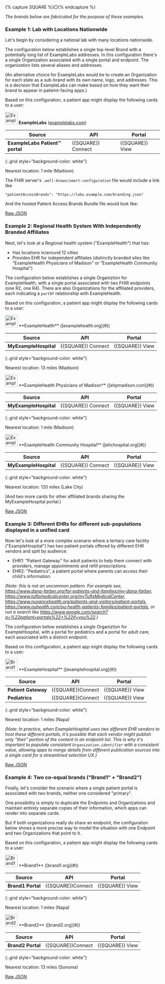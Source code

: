 {% capture SQUARE %}<span style="font-size:1em">&#9634;</span>{% endcapture %}

*The brands below are fabricated for the purpose of these examples.*

### Example 1: Lab with Locations Nationwide

Let's begin by considering a national lab with many locations nationwide.

The configuration below establishes a single top-level Brand with a potentially long list of ExampleLabs addresses. In this configuration there's a single Organization associated with a single portal and endpoint. The organization lists several aliases and addresses.

(An alternative choice for ExampleLabs would be to create an Organization for each state as a sub-brand with its own name, logo, and addresses. This is a decision that ExampleLabs can make based on how they want their brand to appear in patieint-facing apps.)

Based on this configuration, a patient app might display the following cards to a user:
<div class="bg-info" markdown="1">

<img src="Logo1.png" alt="ExampleLabs" width="40"/> **ExampleLabs** ([examplelabs.com](#))

|Source|API|Portal|
|--|--|--|
|**ExampleLabs Patient™ portal**|{{SQUARE}} Connect|{{SQUARE}} View |
{:.grid style="background-color: white"}

Nearest location: 1 mile (Madison)

</div><!-- info -->

The FHIR server's `.well-known/smart-configuration` file would include a link like

    "patientAccessBrands": "https://labs.example.com/branding.json"
    
And the hosted Patient Access Brands Bundle file would look like:

[Raw JSON](Bundle-example1.json)


### Example 2: Regional Health System With Independently Branded Affiliates

Next, let's look at a Regional health system ("ExampleHealth") that has:

* Has locations in/around 12 cities
* Provides EHR for independent affiliates (distinctly branded sites like "ExampleHealth Physicians of Madison" or "ExampleHealth Community Hospital")

The configuration below establishes a single Organiztion for ExampleHealth, with a single portal associated with two FHIR endpoints (one R2, one R4). There are also Organizations for the affiliated providers, each indicating a `partOf`  relationship with ExampleHealth.

Based on this configuration, a patient app might display the following cards to a user:

<div class="bg-info" markdown="1">
<img src="Logo2.png" alt="ExampleHealth" width="40"/>  **ExampleHealth** ([examplehealth.org](#))

|Source|API|Portal|
|--|--|--|
|**MyExampleHospital**| {{SQUARE}}  Connect|{{SQUARE}} View |
{:.grid style="background-color: white"}

Nearest location: 13 miles (Madison)
</div><!-- info -->

<div class="bg-info" markdown="1">
<img src="Logo8.png" alt="ExampleHealth Physicians of Madison" width="40"/> **ExampleHealth Physicians of Madison** ([ehpmadison.com](#))

|Source|API|Portal|
|--|--|--|
|**MyExampleHospital**| {{SQUARE}}  Connect|{{SQUARE}} View |
{:.grid style="background-color: white"}

Nearest location: 1 mile (Madison)
</div><!-- info -->

<div class="bg-info" markdown="1">
<img src="Logo5.svg" alt="ExampleHealth Community Hospital" width="40"/>  **ExampleHealth Community Hospital** ([ehchospital.org](#))

|Source|API|Portal|
|--|--|--|
|**MyExampleHospital**| {{SQUARE}}  Connect|{{SQUARE}} View |
{:.grid style="background-color: white"}

Nearest location: 120 miles (Lake City)
</div><!-- info -->

(And two more cards for other affiliated brands sharing the MyExampleHospital portal.)

[Raw JSON](Bundle-example2.json)

### Example 3: Different EHRs for different sub-populations displayed in a unified card

Now let's look at a more complex scenario where a tertiary care facility ("ExampleHospital") has two patient portals offered by different EHR vendors and split by audience:

* EHR1: "Patient Gateway" for adult patients to help them connect with providers, manage appointments and refill prescriptions.
* EHR2: "Pediatrics", a patient portal where parents can access their child's information.

*(Note: this is not an uncommon pattern. For example see, <https://www.dana-farber.org/for-patients-and-families/my-dana-farber>, <https://www.tuftsmedicalcenter.org/myTuftsMedicalCenter>, <https://www.nuvancehealth.org/patients-and-visitors/patient-portals>, <https://www.ouhealth.com/ou-health-patients-families/patient-portals>, or run a search like <https://www.google.com/search?q=%22patient+portals%22+%22if+you%22>.)*

The configuration below establishes a single Organiztion for ExampleHospital, with a portal for pediatrics and a portal for adult care, each associated with a distinct endpoint.

Based on this configuration, a patient app might display the following cards to a user:

<div class="bg-info" markdown="1">
<img src="Logo10.svg" alt="Brand1" width="40"/> **ExampleHospital** ([examplehospital.org](#))

|Source|API|Portal|
|--|--|--|
|**Patient Gateway**|{{SQUARE}}Connect|{{SQUARE}} View|
|**Pediatrics**|{{SQUARE}}Connect|{{SQUARE}} View|
{:.grid style="background-color: white"}

Nearest location: 1 miles (Napa)
</div><!-- info -->


*(Note: In practice, when ExampleHospital uses two different EHR vendors to host these different portals, it's possible that each vendor might publish only "their" portion of the content in an endpoint list. This is why it's important to populate consistent `Organization.identifier` with a consistent value, allowing apps to merge details from different publication sources into a single card for a streamlined selection UX.)*


[Raw JSON](Bundle-example2.json)


### Example 4: Two co-equal brands ("Brand1" + "Brand2")

Finally, let's consider the scenario where a single patient portal is associated with two brands, neither one considered "primary".

One possibility is simply to duplicate the Endpoints and Organizations and maintain entirely separate copies of their information, which apps can render into separate cards.

But if both organizations really do share an endpoint, the configuration below shows a more precise way to model the situation with one Endpoint and two Organizations that point to it.

Based on this configuration, a patient app might display the following cards to a user:

<div class="bg-info" markdown="1">
<img src="Logo10.svg" alt="Brand1" width="40"/> **Brand1** ([brand1.org](#))

|Source|API|Portal|
|--|--|--|
|**Brand1 Portal**|{{SQUARE}}Connect|{{SQUARE}} View|
{:.grid style="background-color: white"}

Nearest location: 1 miles (Napa)
</div><!-- info -->

<div class="bg-info" markdown="1">
<img src="Logo11.svg" alt="Brand2" width="40"/> **Brand2** ([brand2.org](#))

|Source|API|Portal|
|--|--|--|
|**Brand2 Portal**|{{SQUARE}}Connect|{{SQUARE}} View|
{:.grid style="background-color: white"}

Nearest location: 13 miles (Sonoma)
</div><!-- info -->


[Raw JSON](Bundle-example5.json)
